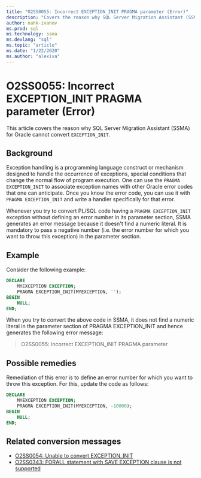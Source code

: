 ```yaml
---
title: "O2SS0055: Incorrect EXCEPTION_INIT PRAGMA parameter (Error)"
description: "Covers the reason why SQL Server Migration Assistant (SSMA) for Oracle cannot convert EXCEPTION_INIT."
author: nahk-ivanov
ms.prod: sql
ms.technology: ssma
ms.devlang: "sql"
ms.topic: "article"
ms.date: "1/22/2020"
ms.author: "alexiva"
---
```


# O2SS0055: Incorrect EXCEPTION_INIT PRAGMA parameter (Error)

This article covers the reason why SQL Server Migration Assistant (SSMA) for Oracle cannot convert `EXCEPTION_INIT`.

## Background

Exception handling is a programming language construct or mechanism designed to handle the occurrence of exceptions, special conditions that change the normal flow of program execution. One can use the `PRAGMA EXCEPTION_INIT` to associate exception names with other Oracle error codes that one can anticipate. Once you know the error code, you can use it with `PRAGMA EXCEPTION_INIT` and write a handler specifically for that error.

Whenever you try to convert PL/SQL code having a `PRAGMA EXCEPTION_INIT` exception without defining an error number in its parameter section, SSMA generates an error message because it doesn't find a numeric literal. It is mandatory to pass a negative number (i.e. the error number for which you want to throw this exception) in the parameter section.

## Example

Consider the following example:

```sql
DECLARE
    MYEXCEPTION EXCEPTION;
    PRAGMA EXCEPTION_INIT(MYEXCEPTION, '');
BEGIN
    NULL;
END;
```

When you try to convert the above code in SSMA, it does not find a numeric literal in the parameter section of PRAGMA EXCEPTION_INIT and hence generates the following error message:

> O2SS0055: Incorrect EXCEPTION_INIT PRAGMA parameter

## Possible remedies

Remediation of this error is to define an error number for which you want to throw this exception. For this, update the code as follows:

```sql
DECLARE
    MYEXCEPTION EXCEPTION;
    PRAGMA EXCEPTION_INIT(MYEXCEPTION, -10000);
BEGIN
    NULL;
END;
```

## Related conversion messages

* [O2SS0054: Unable to convert EXCEPTION_INIT](o2ss0054.md)
* [O2SS0343: FORALL statement with SAVE EXCEPTION clause is not supported](o2ss0343.md)
